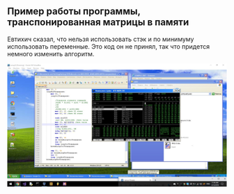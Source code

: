 ﻿## Пример работы программы, транспонированная матрицы в памяти

Евтихич сказал, что нельзя использовать стэк и по минимуму использовать переменные. Это код он не принял, так что придется немного изменить алгоритм.

![](https://github.com/alienJohny/Microsoft-Assembler-Course-BMSTU/blob/master/LAB5/transpose/example.jpg)
